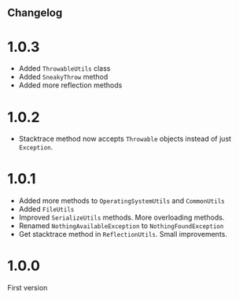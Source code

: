 Changelog
-

# 1.0.3
* Added `ThrowableUtils` class
* Added `SneakyThrow` method
* Added more reflection methods

# 1.0.2
* Stacktrace method now accepts `Throwable` objects instead of just `Exception`.

# 1.0.1
* Added more methods to `OperatingSystemUtils` and `CommonUtils`
* Added `FileUtils`
* Improved `SerializeUtils` methods. More overloading methods.
* Renamed `NothingAvailableException` to `NothingFoundException`
* Get stacktrace method in `ReflectionUtils`. Small improvements.

# 1.0.0
First version
